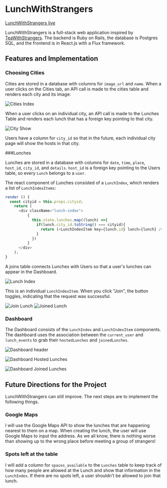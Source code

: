 # LunchWithStrangers

[LunchWithStrangers live][heroku]

[heroku]: https://lunchwithstrangerss.com
[TWS]: https://teawithstrangers.com

LunchWithStrangers is a full-stack web application inspired by [TeaWithStrangers][TWS]. The backend is Ruby on Rails, the database is Postgres SQL, and the frontend is in React.js with a Flux framework.


## Features and Implementation

### Choosing Cities

Cities are stored in a database with columns for `image_url` and `name`. When a user clicks on the Cities tab, an API call is made to the cities table and renders each city and its image:

![Cities Index](docs/wireframes/city_index.png)

When a user clicks on an individual city, an API call is made to the Lunches Table and renders each lunch that has a foreign key pointing to that city.

![City Show](docs/wireframes/city_show.png)

Users have a column for `city_id` so that in the future, each individual city page will show the hosts in that city.


###Lunches

Lunches are stored in a database with columns for `date`, `time`, `place`, `host_id`, `city_id`, and `details`. `host_id` is a foreign key pointing to the Users table, so every `Lunch` belongs to a `user`.

The react component of Lunches consisted of a `LunchIndex`, which renders a list of `LunchIndexItems`:

```javascript
render () {
  const cityid = this.props.cityid;
    return (
      <div className="lunch-index">
          {
            this.state.lunches.map((lunch) =>{
              if(lunch.city_id.toString() === cityid){
                return (<LunchIndexItem key={lunch.id} lunch={lunch} />);
              }
            })
          }
      </div>
    );
}

```

A joins table connects Lunches with Users so that a user's lunches can appear in the Dashboard.

![Lunch Index](docs/wireframes/lunch_index.png)

This is an individual `LunchIndexItem`. When you click "Join", the button toggles, indicating that the request was successful.

![Join Lunch](docs/wireframes/join.png)
![Joined Lunch](docs/wireframes/unjoin.png)


### Dashboard

The Dashboard consists of the `LunchIndex` and `LunchIndexItem` components. The dashboard uses the association between the `current_user` and `lunch_events` to grab their `hostedLunches` and `joinedLunches`.

![Dashboard header](docs/wireframes/dashboard_header.png)

![Dashboard Hosted Lunches](docs/wireframes/hosted_lunches.png)

![Dashboard Joined Lunches](docs/wireframes/joined_lunches.png)


## Future Directions for the Project

LunchWithStrangers can still improve. The next steps are to implement the following things.


### Google Maps

I will use the Google Maps API to show the lunches that are happening nearest to them on a map. When creating the lunch, the user will use Google Maps to input the address. As we all know, there is nothing worse than showing up to the wrong place before meeting a group of strangers!

### Spots left at the table

I will add a column for `spaces_available` to the `Lunches` table to keep track of how many people are allowed at the Lunch and show that information in the `LunchIndex`. If there are no spots left, a user shouldn't be allowed to join that lunch.
